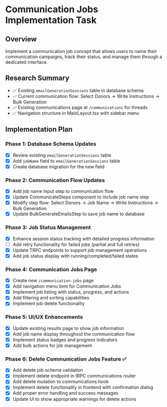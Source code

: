 # Communication Jobs Implementation Task

## Overview
Implement a communication job concept that allows users to name their communication campaigns, track their status, and manage them through a dedicated interface.

## Research Summary
- ✅ Existing `emailGenerationSessions` table in database schema
- ✅ Current communication flow: Select Donors → Write Instructions → Bulk Generation
- ✅ Existing communications page at `/communications` for threads
- ✅ Navigation structure in MainLayout.tsx with sidebar menu

## Implementation Plan

### Phase 1: Database Schema Updates
- [x] Review existing `emailGenerationSessions` table
- [x] Add `jobName` field to `emailGenerationSessions` table
- [x] Create database migration for the new field

### Phase 2: Communication Flow Updates
- [x] Add job name input step to communication flow
- [x] Update CommunicateSteps component to include job name step
- [x] Modify step flow: Select Donors → Job Name → Write Instructions → Bulk Generation
- [x] Update BulkGenerateEmailsStep to save job name to database

### Phase 3: Job Status Management
- [x] Enhance session status tracking with detailed progress information
- [ ] Add retry functionality for failed jobs (partial and full retries)
- [x] Update TRPC endpoints to support job management operations
- [x] Add job status display with running/completed/failed states

### Phase 4: Communication Jobs Page
- [x] Create new `/communication-jobs` page
- [x] Add navigation menu item for Communication Jobs
- [x] Implement job listing with status, progress, and actions
- [x] Add filtering and sorting capabilities
- [x] Implement job delete functionality

### Phase 5: UI/UX Enhancements
- [x] Update existing results page to show job information
- [x] Add job name display throughout the communication flow
- [x] Implement status badges and progress indicators
- [x] Add bulk actions for job management

### Phase 6: Delete Communication Jobs Feature ✅
- [x] Add delete job schema validation
- [x] Implement delete endpoint in tRPC communications router
- [x] Add delete mutation to communications hook
- [x] Implement delete functionality in frontend with confirmation dialog
- [x] Add proper error handling and success messages
- [x] Update UI to show appropriate warnings for delete actions

